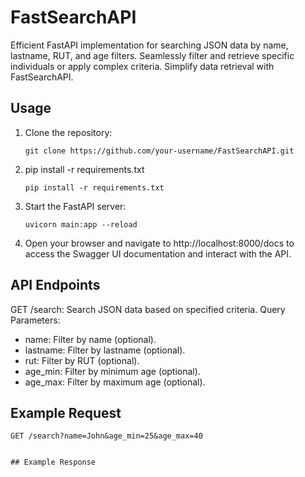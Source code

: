 # FastSearchAPI

Efficient FastAPI implementation for searching JSON data by name, lastname, RUT, and age filters. Seamlessly filter and retrieve specific individuals or apply complex criteria. Simplify data retrieval with FastSearchAPI.

## Usage

1. Clone the repository:
   ```shell
   git clone https://github.com/your-username/FastSearchAPI.git

2. pip install -r requirements.txt
   ```shell
   pip install -r requirements.txt

3. Start the FastAPI server:
   ```
   uvicorn main:app --reload

4. Open your browser and navigate to http://localhost:8000/docs to access the Swagger UI documentation and interact with the API.


## API Endpoints
GET /search: Search JSON data based on specified criteria.
Query Parameters:
  - name: Filter by name (optional).
  - lastname: Filter by lastname (optional).
  - rut: Filter by RUT (optional).
  - age_min: Filter by minimum age (optional).
  - age_max: Filter by maximum age (optional).


## Example Request
```http
GET /search?name=John&age_min=25&age_max=40


## Example Response

